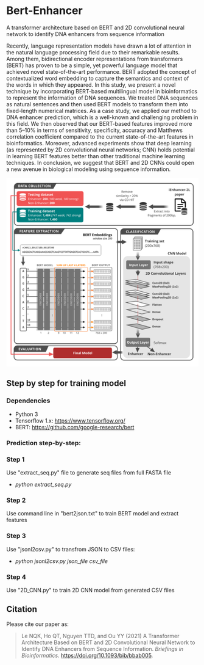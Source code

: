 # Bert-Enhancer
A transformer architecture based on BERT and 2D convolutional neural network to identify DNA enhancers from sequence information

Recently, language representation models have drawn a lot of attention in the natural language processing field due to their remarkable results. Among them, bidirectional encoder representations from transformers (BERT) has proven to be a simple, yet powerful language model that achieved novel state-of-the-art performance. BERT adopted the concept of contextualized word embedding to capture the semantics and context of the words in which they appeared. In this study, we present a novel technique by incorporating BERT-based multilingual model in bioinformatics to represent the information of DNA sequences. We treated DNA sequences as natural sentences and then used BERT models to transform them into fixed-length numerical matrices. As a case study, we applied our method to DNA enhancer prediction, which is a well-known and challenging problem in this field. We then observed that our BERT-based features improved more than 5–10% in terms of sensitivity, specificity, accuracy and Matthews correlation coefficient compared to the current state-of-the-art features in bioinformatics. Moreover, advanced experiments show that deep learning (as represented by 2D convolutional neural networks; CNN) holds potential in learning BERT features better than other traditional machine learning techniques. In conclusion, we suggest that BERT and 2D CNNs could open a new avenue in biological modeling using sequence information.

![Image browser window](figures/flowchart.png)

## Step by step for training model
### Dependencies
- Python 3
- Tensorflow 1.x: https://www.tensorflow.org/
- BERT: https://github.com/google-research/bert

### Prediction step-by-step:
### Step 1
Use "extract_seq.py" file to generate seq files from full FASTA file
- *python extract_seq.py*

### Step 2
Use command line in "bert2json.txt" to train BERT model and extract features

### Step 3
Use "jsonl2csv.py" to transfrom JSON to CSV files:
- *python jsonl2csv.py json_file csv_file*

### Step 4
Use "2D_CNN.py" to train 2D CNN model from generated CSV files

## Citation
Please cite our paper as:
>Le NQK, Ho QT, Nguyen TTD, and Ou YY (2021) A Transformer Architecture Based on BERT and 2D Convolutional Neural Network to Identify DNA Enhancers from Sequence Information. *Briefings in Bioinformatics.* https://doi.org/10.1093/bib/bbab005.
